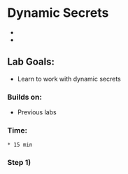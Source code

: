 # Dynamic Secrets

* 
* 

## Lab Goals:

* Learn to work with dynamic secrets

### Builds on:
* Previous labs

### Time:
    * 15 min

### Step 1) 